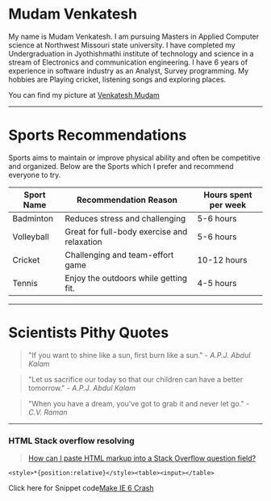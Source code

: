 # Mudam Venkatesh

My name is Mudam Venkatesh. I am pursuing Masters in Applied Computer science at Northwest Missouri state university. I have completed my Undergraduation in Jyothishmathi institute of technology and science in a stream of Electronics and communication engineering. I have 6 years of experience in software industry as an Analyst, Survey programming. My hobbies are Playing cricket, listening songs and exploring places.

You can find my picture at [Venkatesh Mudam](venku.jpg)

---
# Sports Recommendations

Sports aims to maintain or improve physical ability and often be competitive and organized. Below are the Sports which I prefer and recommend everyone to try.

| Sport Name     | Recommendation Reason                         | Hours spent per week |
| -------------- | --------------------------------------------- | ---------------------|
| Badminton      | Reduces stress and challenging                | 5-6 hours            |
| Volleyball     | Great for full-body exercise and relaxation   | 5-6 hours            |
| Cricket        | Challenging and team-effort game              | 10-12 hours          |
| Tennis         | Enjoy the outdoors while getting fit.         | 4-5 hours            |

---
# Scientists Pithy Quotes

> "If you want to shine like a sun, first burn like a sun." - *A.P.J. Abdul Kalam*

> "Let us sacrifice our today so that our children can have a better tomorrow." - *A.P.J. Abdul Kalam*

> "When you have a dream, you've got to grab it and never let go." - *C.V. Raman*


---

### HTML Stack overflow resolving
>[How can I paste HTML markup into a Stack Overflow question field?](https://meta.stackexchange.com/questions/110126/how-can-i-paste-html-markup-into-a-stack-overflow-question-field)

```
<style>*{position:relative}</style><table><input></table>

```
Click here for Snippet code[Make IE 6 Crash](https://css-tricks.com/snippets/html/make-ie-6-crash/)